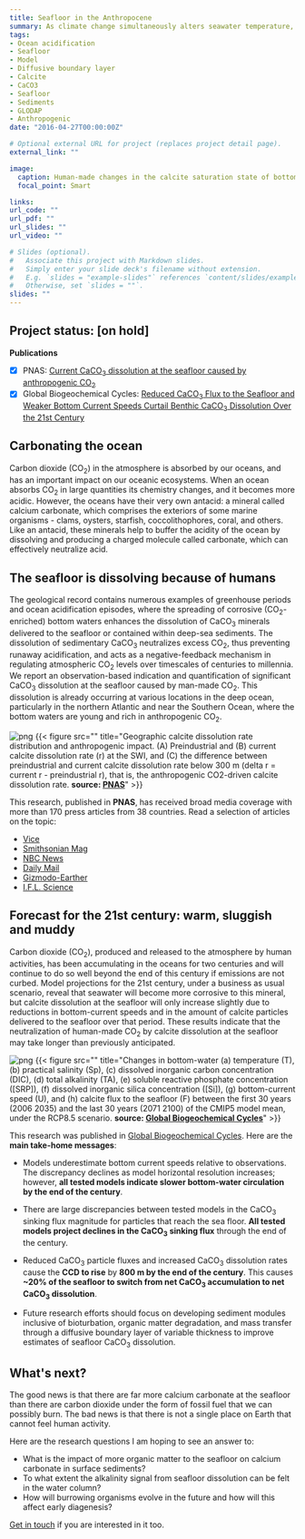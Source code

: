 ```yaml
---
title: Seafloor in the Anthropocene
summary: As climate change simultaneously alters seawater temperature, chemical composition, sea currents and the delivery of solid particles sinking from the surface, what might the seafloor of tomorrow look like?
tags:
- Ocean acidification
- Seafloor
- Model
- Diffusive boundary layer
- Calcite
- CaCO3
- Seafloor
- Sediments
- GLODAP
- Anthropogenic
date: "2016-04-27T00:00:00Z"

# Optional external URL for project (replaces project detail page).
external_link: ""

image:
  caption: Human-made changes in the calcite saturation state of bottom waters [Olivier Sulpis]
  focal_point: Smart

links:
url_code: ""
url_pdf: ""
url_slides: ""
url_video: ""

# Slides (optional).
#   Associate this project with Markdown slides.
#   Simply enter your slide deck's filename without extension.
#   E.g. `slides = "example-slides"` references `content/slides/example-slides.md`.
#   Otherwise, set `slides = ""`.
slides: ""
---
```


## Project status: [**on hold**]

**Publications**
- [x] PNAS: [Current CaCO<sub>3</sub> dissolution at the seafloor caused by anthropogenic CO<sub>2</sub>](https://osulpis.xyz/publication/journal-article/pnas2018/)
- [x] Global Biogeochemical Cycles: [Reduced CaCO<sub>3</sub> Flux to the Seafloor and Weaker Bottom Current Speeds Curtail Benthic CaCO<sub>3</sub> Dissolution Over the 21st Century](https://osulpis.xyz/publication/journal-article/gbc2019/)

## **Carbonating the ocean**

Carbon dioxide (CO<sub>2</sub>) in the atmosphere is absorbed by our oceans, and has an important impact on our oceanic ecosystems. When an ocean absorbs CO<sub>2</sub> in large quantities its chemistry changes, and it becomes more acidic. However, the oceans have their very own antacid: a mineral called calcium carbonate, which comprises the exteriors of some marine organisms - clams, oysters, starfish, coccolithophores, coral, and others. Like an antacid, these minerals help to buffer the acidity of the ocean by dissolving and producing a charged molecule called carbonate, which can effectively neutralize acid.

## **The seafloor is dissolving because of humans**

The geological record contains numerous examples of greenhouse periods and ocean acidification episodes, where the spreading of corrosive (CO<sub>2</sub>-enriched) bottom waters enhances the dissolution of CaCO<sub>3</sub> minerals delivered to the seafloor or contained within deep-sea sediments. The dissolution of sedimentary CaCO<sub>3</sub> neutralizes excess CO<sub>2</sub>, thus preventing runaway acidification, and acts as a negative-feedback mechanism in regulating atmospheric CO<sub>2</sub> levels over timescales of centuries to millennia. We report an observation-based indication and quantification of significant CaCO<sub>3</sub> dissolution at the seafloor caused by man-made CO<sub>2</sub>. This dissolution is already occurring at various locations in the deep ocean, particularly in the northern Atlantic and near the Southern Ocean, where the bottom waters are young and rich in anthropogenic CO<sub>2</sub>.

![png](./pnas_fig3.png)
{{< figure src="" title="Geographic calcite dissolution rate distribution and anthropogenic impact. (A) Preindustrial and (B) current calcite dissolution rate (r) at the SWI, and (C) the difference between preindustrial and current calcite dissolution rate below 300 m (delta r = current r - preindustrial r), that is, the anthropogenic CO2-driven calcite dissolution rate. **source: [PNAS](https://www.pnas.org/content/115/46/11700)**" >}}

This research, published in **PNAS**, has received broad media coverage with more than 170 press articles from 38 countries. Read a selection of articles on the topic:
- [Vice](https://www.vice.com/en_us/article/d3qaek/the-seafloor-is-dissolving-because-climate-change)
- [Smithsonian Mag](https://www.smithsonianmag.com/smart-news/parts-ocean-floor-are-disintegrating-180970706/)
- [NBC News](https://www.nbcnews.com/mach/science/climate-change-may-be-dissolving-ocean-floor-here-s-why-ncna935261)
- [Daily Mail](https://www.dailymail.co.uk/sciencetech/article-6334309/The-ocean-floor-DISSOLVING-rapidly-study-warns-human-activity-blame.html)
- [Gizmodo-Earther](https://earther.gizmodo.com/human-carbon-emissions-are-dissolving-the-ocean-floor-1830178302)
- [I.F.L. Science](https://www.iflscience.com/environment/our-oceans-are-becoming-so-acidic-it-could-dissolve-the-seabed/)

## **Forecast for the 21st century**: warm, sluggish and muddy

Carbon dioxide (CO<sub>2</sub>), produced and released to the atmosphere by human activities, has been accumulating in the oceans for two centuries and will continue to do so well beyond the end of this century if emissions are not curbed. Model projections for the 21st century, under a business as usual scenario, reveal that seawater will become more corrosive to this mineral, but calcite dissolution at the seafloor will only increase slightly due to reductions in bottom-current speeds and in the amount of calcite particles delivered to the seafloor over that period. These results indicate that the neutralization of human-made CO<sub>2</sub> by calcite dissolution at the seafloor may take longer than previously anticipated.

![png](./gbc_fig1.png)
{{< figure src="" title="Changes in bottom-water (a) temperature (T), (b) practical salinity (Sp), (c) dissolved inorganic carbon concentration (DIC), (d) total alkalinity (TA), (e) soluble reactive phosphate concentration ([SRP]), (f) dissolved inorganic silica concentration ([Si]), (g) bottom-current speed (U), and (h) calcite flux to the seafloor (F) between the first 30 years (2006 2035) and the last 30 years (2071 2100) of the CMIP5 model mean, under the RCP8.5 scenario. **source: [Global Biogeochemical Cycles](https://agupubs.onlinelibrary.wiley.com/doi/abs/10.1029/2019GB006230)**" >}}

This research was published in [Global Biogeochemical Cycles](https://agupubs.onlinelibrary.wiley.com/doi/abs/10.1029/2019GB006230). Here are the **main take-home messages**:

- Models underestimate bottom current speeds relative to observations. The discrepancy declines as model horizontal resolution increases; however, **all tested models indicate slower bottom-water circulation by the end of the century**.

- There are large discrepancies between tested models in the CaCO<sub>3</sub> sinking flux magnitude for particles that reach the sea floor. **All tested models project declines in the CaCO<sub>3</sub> sinking flux** through the end of the century.

- Reduced CaCO<sub>3</sub> particle fluxes and increased CaCO<sub>3</sub> dissolution rates cause the **CCD to rise** by **800 m by the end of the century**. This causes **~20% of the seafloor to switch from net CaCO<sub>3</sub> accumulation to net CaCO<sub>3</sub> dissolution**.

- Future research efforts should focus on developing sediment modules inclusive of bioturbation, organic matter degradation, and mass transfer through a diffusive boundary layer of variable thickness to improve estimates of seafloor CaCO<sub>3</sub> dissolution.

## **What's next?**

The good news is that there are far more calcium carbonate at the seafloor than there are carbon dioxide under the form of fossil fuel that we can possibly burn. The bad news is that there is not a single place on Earth that cannot feel human activity.

Here are the research questions I am hoping to see an answer to:
- What is the impact of more organic matter to the seafloor on calcium carbonate in surface sediments?
- To what extent the alkalinity signal from seafloor dissolution can be felt in the water column?
- How will burrowing organisms evolve in the future and how will this affect early diagenesis?

[Get in touch](https://osulpis.xyz/#contact) if you are interested in it too. 




